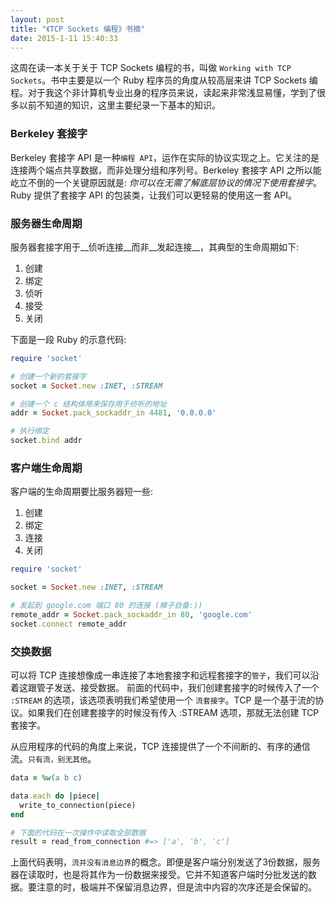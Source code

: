 ```yaml
---
layout: post
title: "《TCP Sockets 编程》书摘"
date: 2015-1-11 15:40:33
---
```

这周在读一本关于关于 TCP Sockets 编程的书，叫做 `Working with TCP Sockets`。书中主要是以一个 Ruby 程序员的角度从较高层来讲 TCP Sockets 编程。对于我这个非计算机专业出身的程序员来说，读起来非常浅显易懂，学到了很多以前不知道的知识，这里主要纪录一下基本的知识。

### Berkeley 套接字

Berkeley 套接字 API 是一种`编程 API`，运作在实际的协议实现之上。它关注的是连接两个端点共享数据，而非处理分组和序列号。Berkeley 套接字 API 之所以能屹立不倒的一个关键原因就是: _你可以在无需了解底层协议的情况下使用套接字_。Ruby 提供了套接字 API 的包装类，让我们可以更轻易的使用这一套 API。

### 服务器生命周期

服务器套接字用于__侦听连接__而非__发起连接__，其典型的生命周期如下:

1. 创建
2. 绑定
3. 侦听
4. 接受
5. 关闭

下面是一段 Ruby 的示意代码:

```ruby
require 'socket'

# 创建一个新的套接字
socket = Socket.new :INET, :STREAM

# 创建一个 c 结构体用来保存用于侦听的地址
addr = Socket.pack_sockaddr_in 4481, '0.0.0.0'

# 执行绑定
socket.bind addr
```

### 客户端生命周期

客户端的生命周期要比服务器短一些:

1. 创建
2. 绑定
3. 连接
4. 关闭

```ruby
require 'socket'

socket = Socket.new :INET, :STREAM

# 发起到 google.com 端口 80 的连接 (梯子自备:))
remote_addr = Socket.pack_sockaddr_in 80, 'google.com'
socket.connect remote_addr
```

### 交换数据

可以将 TCP 连接想像成一串连接了本地套接字和远程套接字的`管子`，我们可以沿着这跟管子发送、接受数据。
前面的代码中，我们创建套接字的时候传入了一个 `:STREAM` 的选项，该选项表明我们希望使用一个 `流套接字`。TCP 是一个基于流的协议。如果我们在创建套接字的时候没有传入 :STREAM 选项，那就无法创建 TCP 套接字。

从应用程序的代码的角度上来说，TCP 连接提供了一个不间断的、有序的通信流。`只有流，别无其他`。

```ruby
data = %w(a b c)

data.each do |piece|
  write_to_connection(piece)
end

# 下面的代码在一次操作中读取全部数据
result = read_from_connection #=> ['a', 'b', 'c']
```

上面代码表明，`流并没有消息边界`的概念。即便是客户端分别发送了3份数据，服务器在读取时，也是将其作为一份数据来接受。它并不知道客户端时分批发送的数据。要注意的时，极端并不保留消息边界，但是流中内容的次序还是会保留的。
